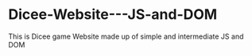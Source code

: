 # Dicee-Website---JS-and-DOM
This is Dicee game Website made up of simple and intermediate JS and DOM 

